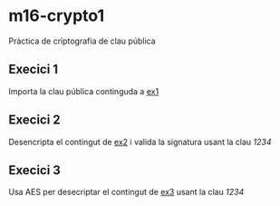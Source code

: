 # m16-crypto1

Pràctica de criptografia de clau pública


## Execici 1

Importa la clau pública continguda a [ex1](https://raw.githubusercontent.com/iperiz/m16-crypto1/main/ex1)

## Execici 2

Desencripta el contingut de [ex2](https://raw.githubusercontent.com/iperiz/m16-crypto1/main/ex2) i valida la signatura usant la clau *1234*

## Execici 3

Usa AES per desecriptar el contingut de [ex3](https://raw.githubusercontent.com/iperiz/m16-crypto1/main/ex3) usant la clau *1234*
